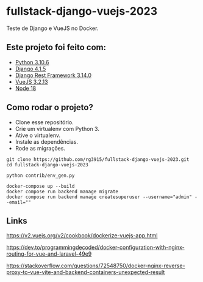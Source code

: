 # fullstack-django-vuejs-2023

Teste de Django e VueJS no Docker.

## Este projeto foi feito com:

- [Python 3.10.6](https://www.python.org/)
- [Django 4.1.5](https://www.djangoproject.com/)
- [Django Rest Framework 3.14.0](https://www.django-rest-framework.org/)
- [VueJS 3.2.13](https://vuejs.org/)
- [Node 18](https://nodejs.org/en/)

## Como rodar o projeto?

- Clone esse repositório.
- Crie um virtualenv com Python 3.
- Ative o virtualenv.
- Instale as dependências.
- Rode as migrações.

```
git clone https://github.com/rg3915/fullstack-django-vuejs-2023.git
cd fullstack-django-vuejs-2023

python contrib/env_gen.py

docker-compose up --build
docker compose run backend manage migrate
docker compose run backend manage createsuperuser --username="admin" --email=""
```

## Links

https://v2.vuejs.org/v2/cookbook/dockerize-vuejs-app.html

https://dev.to/programmingdecoded/docker-configuration-with-nginx-routing-for-vue-and-laravel-49e9

https://stackoverflow.com/questions/72548750/docker-nginx-reverse-proxy-to-vue-vite-and-backend-containers-unexpected-result
